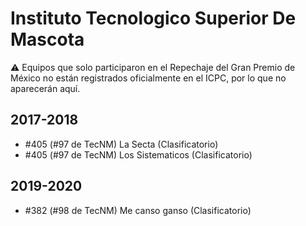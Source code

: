 # Instituto Tecnologico Superior De Mascota

:warning: Equipos que solo participaron en el Repechaje del Gran Premio de México no están registrados oficialmente en el ICPC, por lo que no aparecerán aquí.

## 2017-2018

- #405 (#97 de TecNM) La Secta (Clasificatorio)
- #405 (#97 de TecNM) Los Sistematicos (Clasificatorio)

## 2019-2020

- #382 (#98 de TecNM) Me canso ganso (Clasificatorio)


